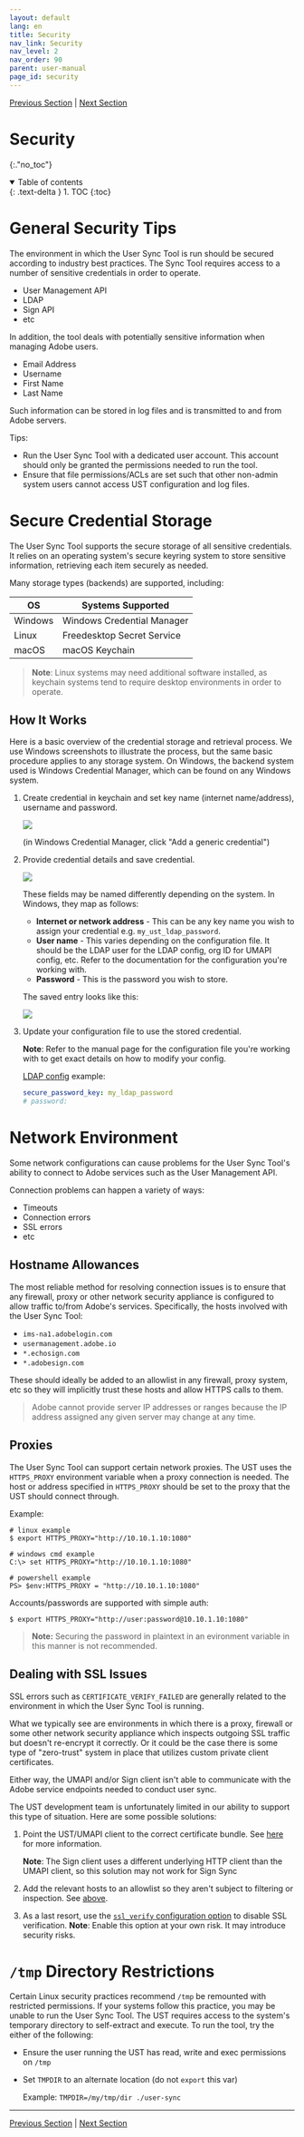 ```yaml
---
layout: default
lang: en
title: Security
nav_link: Security
nav_level: 2
nav_order: 90
parent: user-manual
page_id: security
---
```


[Previous Section](additional_tools.md)  \| [Next Section](deployment_best_practices.md)

# Security
{:."no_toc"}

<details open markdown="block">
  <summary>
    Table of contents
  </summary>
  {: .text-delta }
1. TOC
{:toc}
</details>

# General Security Tips

The environment in which the User Sync Tool is run should be secured according
to industry best practices. The Sync Tool requires access to a number of
sensitive credentials in order to operate.

* User Management API
* LDAP
* Sign API
* etc

In addition, the tool deals with potentially sensitive information when
managing Adobe users.

* Email Address
* Username
* First Name
* Last Name

Such information can be stored in log files and is transmitted to and from Adobe
servers.

Tips:

* Run the User Sync Tool with a dedicated user account. This account should only
  be granted the permissions needed to run the tool.
* Ensure that file permissions/ACLs are set such that other non-admin system
  users cannot access UST configuration and log files.

# Secure Credential Storage

The User Sync Tool supports the secure storage of all sensitive credentials. It
relies on an operating system's secure keyring system to store sensitive
information, retrieving each item securely as needed.

Many storage types (backends) are supported, including:

| OS      | Systems Supported          |
|---------|----------------------------|
| Windows | Windows Credential Manager |
| Linux   | Freedesktop Secret Service |
| macOS   | macOS Keychain             |

> **Note**: Linux systems may need additional software installed, as keychain
> systems tend to require desktop environments in order to operate.

## How It Works

Here is a basic overview of the credential storage and retrieval process. We use
Windows screenshots to illustrate the process, but the same basic procedure
applies to any storage system. On Windows, the backend system used is Windows
Credential Manager, which can be found on any Windows system.

1. Create credential in keychain and set key name (internet name/address),
   username and password.

   ![](media/cred-create-generic.png)

   (in Windows Credential Manager, click "Add a generic credential")

2. Provide credential details and save credential.

   ![](media/cred-provide-details.png)

   These fields may be named differently depending on the system. In Windows,
   they map as follows:

   * **Internet or network address** - This can be any key name you wish to
     assign your credential e.g. `my_ust_ldap_password`.
   * **User name** - This varies depending on the configuration file. It should
     be the LDAP user for the LDAP config, org ID for UMAPI config, etc.
     Refer to the documentation for the configuration you're working with.
   * **Password** - This is the password you wish to store.

   The saved entry looks like this:

   ![](media/cred-saved.png)

3. Update your configuration file to use the stored credential.

   **Note**: Refer to the manual page for the configuration file you're working
   with to get exact details on how to modify your config.

   [LDAP config](connect_ldap.md#simple-auth) example:

   ```yaml
   secure_password_key: my_ldap_password
   # password:
   ```

# Network Environment

Some network configurations can cause problems for the User Sync Tool's ability
to connect to Adobe services such as the User Management API.

Connection problems can happen a variety of ways:

* Timeouts
* Connection errors
* SSL errors
* etc

## Hostname Allowances

The most reliable method for resolving connection issues is to ensure that any
firewall, proxy or other network security appliance is configured to allow
traffic to/from Adobe's services. Specifically, the hosts involved with the
User Sync Tool:

* `ims-na1.adobelogin.com`
* `usermanagement.adobe.io`
* `*.echosign.com`
* `*.adobesign.com`

These should ideally be added to an allowlist in any firewall, proxy system,
etc so they will implicitly trust these hosts and allow HTTPS calls to them.

> Adobe cannot provide server IP addresses or ranges because the IP address
> assigned any given server may change at any time.

## Proxies

The User Sync Tool can support certain network proxies. The UST uses the
`HTTPS_PROXY` environment variable when a proxy connection is needed. The
host or address specified in `HTTPS_PROXY` should be set to the proxy that the
UST should connect through.

Example:

```
# linux example
$ export HTTPS_PROXY="http://10.10.1.10:1080"

# windows cmd example
C:\> set HTTPS_PROXY="http://10.10.1.10:1080"

# powershell example
PS> $env:HTTPS_PROXY = "http://10.10.1.10:1080"
```

Accounts/passwords are supported with simple auth:

```
$ export HTTPS_PROXY="http://user:password@10.10.1.10:1080"
```

> **Note:** Securing the password in plaintext in an evironment variable in this
> manner is not recommended.

## Dealing with SSL Issues

SSL errors such as `CERTIFICATE_VERIFY_FAILED` are generally related to the
environment in which the User Sync Tool is running.

What we typically see are environments in which there is a proxy, firewall or
some other network security appliance which inspects outgoing SSL traffic but
doesn't re-encrypt it correctly. Or it could be the case there is some type of
"zero-trust" system in place that utilizes custom private client certificates.

Either way, the UMAPI and/or Sign client isn't able to communicate with the
Adobe service endpoints needed to conduct user sync.

The UST development team is unfortunately limited in our ability to support this
type of situation. Here are some possible solutions:

1. Point the UST/UMAPI client to the correct certificate bundle. See
   [here](https://helpx.adobe.com/enterprise/kb/UMAPI-UST.html#SSLCERTIFICATEVERIFYFAILED)
   for more information.

   **Note**: The Sign client uses a different underlying HTTP client than the
   UMAPI client, so this solution may not work for Sign Sync

2. Add the relevant hosts to an allowlist so they aren't subject to filtering or
   inspection. See [above](#hostname-allowances).

3. As a last resort, use the
   [`ssl_verify` configuration option](connect_adobe.md#ssl_verify) to disable
   SSL verification. **Note**: Enable this option at your own risk. It may
   introduce security risks.

# `/tmp` Directory Restrictions

Certain Linux security practices recommend `/tmp` be remounted with restricted
permissions. If your systems follow this practice, you may be unable to run
the User Sync Tool. The UST requires access to the system's temporary directory
to self-extract and execute. To run the tool, try the either of the following:

* Ensure the user running the UST has read, write and exec permissions on `/tmp`
* Set `TMPDIR` to an alternate location (do not `export` this var)

  Example: `TMPDIR=/my/tmp/dir ./user-sync`

---

[Previous Section](additional_tools.md)  \| [Next Section](deployment_best_practices.md)
